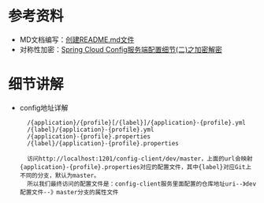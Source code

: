 参考资料
====  
* MD文档编写：[创建README.md文件](https://blog.csdn.net/zhao_jing_bo/article/details/68063070)
* 对称性加密：[Spring Cloud Config服务端配置细节(二)之加密解密](https://segmentfault.com/a/1190000011680775)

细节讲解
====
* config地址详解

        /{application}/{profile}[/{label}]/{application}-{profile}.yml
        /{label}/{application}-{profile}.yml
        /{application}-{profile}.properties
        /{label}/{application}-{profile}.properties
        
        访问http://localhost:1201/config-client/dev/master，上面的url会映射{application}-{profile}.properties对应的配置文件，其中{label}对应Git上不同的分支，默认为master。
        所以我们最终访问的配置文件是：config-client服务里面配置的仓库地址uri--》dev配置文件--》master分支的属性文件
